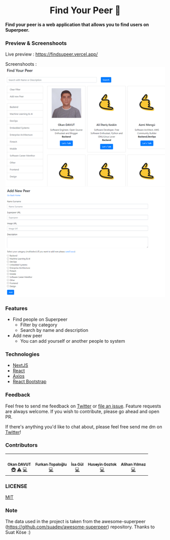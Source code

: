 <h1 align="center">Find Your Peer 👋</h1>

 <b> Find your peer is  a web application that allows you to find users on Superpeer. <br>
 </b>


### Preview & Screenshoots

Live preview : https://findsupeer.vercel.app/

Screenshoots : 
![PeerList](/peerlist_page.png) <br>
![AddPeer](/add_peer_page.png)

### Features

- Find people on Superpeer 
    - Filter by category
    - Search by name and description
- Add new peer
    - You can add yourself or another people to system

### Technologies

- [NextJS](https://nextjs.org/)
- [React](https://en.reactjs.org/)
- [Axios](https://github.com/axios/axios)
- [React Bootstrap](https://react-bootstrap.github.io/)


### Feedback

Feel free to send me feedback on [Twitter](https://twitter.com/okandavutcom) or [file an issue](https://github.com/okandavut/find-superpeer/issues/new). Feature requests are always welcome. If you wish to contribute, please go ahead and open PR.

If there's anything you'd like to chat about, please feel free send me dm on [Twitter](https://twitter.com/okandavutcom)!

### Contributors


<!-- markdownlint-enable -->
<!-- prettier-ignore-end -->
<!-- ALL-CONTRIBUTORS-LIST:END -->

<!-- ALL-CONTRIBUTORS-LIST:START - Do not remove or modify this section -->
<!-- prettier-ignore-start -->
<!-- markdownlint-disable -->
<table>
  <tr>
    <td align="center"><a href="https://medium.com/@okandavut" target="_blank"><img src="https://avatars3.githubusercontent.com/u/10600157?v=4" width="100px;" alt=""/><br /><sub><b>Okan DAVUT</b></sub></a><br /><a href="#infra-okandavut" title="Infrastructure (Hosting, Build-Tools, etc)">🚇</a> <a href="https://github.com/okandavut/find-superpeer/commits?author=okandavut" title="Tests">⚠️</a> <a href="https://github.com/okandavut/find-superpeer/commits?author=okandavut" title="Code">💻</a></td>
    <td align="center"><a href="http://furkan.work/"><img src="https://avatars0.githubusercontent.com/u/23284813?s=460&u=6b583d663061824cd2f75543e2b47f8b8aaa9185&v=4" width="100px;" alt=""/><br /><sub><b>Furkan Topaloğlu</b></sub></a><br /><a href="https://github.com/okandavut/find-superpeer/commits?author=frkntplglu" title="Code">💻</a></td>
   <td align="center"><a href="https://isagul.now.sh//" target="_blank"><img src="https://avatars2.githubusercontent.com/u/16213088?s=460&u=d2cbbe382059e8b5cd6b163bafa9fa1401d3fb59&v=4" width="100px;" alt=""/><br /><sub><b>İsa Gül</b></sub></a><br /><a href="https://github.com/okandavut/find-superpeer/commits?author=huseyingoztok" title="Code">💻</a></td>
   <td align="center"><a href="https://www.linkedin.com/in/huseyingoztok" target="_blank"><img src="https://avatars1.githubusercontent.com/u/43777036?s=460&v=4" width="100px;" alt=""/><br /><sub><b>Huseyin Goztok</b></sub></a><br /><a href="https://github.com/okandavut/find-superpeer/commits?author=huseyingoztok" title="Code">💻</a>
   </td><td align="center"><a href="https://alihanyilmaz.com/" target="_blank"><img src="https://avatars2.githubusercontent.com/u/52474117?s=460&u=c0e1715c615822266b26bfea146232a4fd74dbe5&v=4" width="100px;" alt=""/><br /><sub><b>Alihan Yılmaz</b></sub></a><br /><a href="https://github.com/okandavut/find-superpeer/commits?author=alihan" title="Code">💻</a></td>
  </tr>
 
</table>

<!-- markdownlint-enable -->
<!-- prettier-ignore-end -->
<!-- ALL-CONTRIBUTORS-LIST:END -->

### LICENSE
[MIT](LICENSE)

### Note
The data used in the project is taken from the awesome-superpeer (https://github.com/suadev/awesome-superpeer) repository. Thanks to Suat Köse :)
